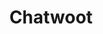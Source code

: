 ---
draft: false
title: Chatwoot
content:
  id: chatwoot
  name: Chatwoot
  website: https://www.chatwoot.com/
  short_description: Chatwoot is an open-source, alternative customer engagement suite.
---